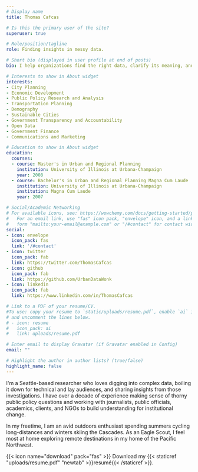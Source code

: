 ```yaml
---
# Display name
title: Thomas Cafcas

# Is this the primary user of the site?
superuser: true

# Role/position/tagline
role: Finding insights in messy data.

# Short bio (displayed in user profile at end of posts)
bio: I help organizations find the right data, clarify its meaning, and shine a light on the stories inside data sets in order to build understanding for change.

# Interests to show in About widget
interests:
- City Planning
- Economic Development
- Public Policy Research and Analysis
- Transportation Planning
- Demography
- Sustainable Cities
- Government Transparency and Accountability
- Open Data
- Government Finance
- Communications and Marketing

# Education to show in About widget
education:
  courses:
  - course: Master's in Urban and Regional Planning
    institution: University of Illinois at Urbana-Champaign
    year: 2008
  - course: Bachelor's in Urban and Regional Planning Magna Cum Laude
    institution: University of Illinois at Urbana-Champaign
    institution: Magna Cum Laude
    year: 2007

# Social/Academic Networking
# For available icons, see: https://wowchemy.com/docs/getting-started/page-builder/#icons
#   For an email link, use "fas" icon pack, "envelope" icon, and a link in the
#   form "mailto:your-email@example.com" or "/#contact" for contact widget.
social:
- icon: envelope
  icon_pack: fas
  link: '/#contact'
- icon: twitter
  icon_pack: fab
  link: https://twitter.com/ThomasCafcas
- icon: github
  icon_pack: fab
  link: https://github.com/UrbanDataWonk
- icon: linkedin
  icon_pack: fab
  link: https://www.linkedin.com/in/ThomasCafcas

# Link to a PDF of your resume/CV.
#To use: copy your resume to `static/uploads/resume.pdf`, enable `ai` icons in #`params.toml`, 
# and uncomment the lines below.
# - icon: resume
#   icon_pack: ai
#   link: uploads/resume.pdf

# Enter email to display Gravatar (if Gravatar enabled in Config)
email: ""

# Highlight the author in author lists? (true/false)
highlight_name: false
---
```


I'm a Seattle-based researcher who loves digging into complex data, boiling it down for technical and lay audiences, and sharing insights from those investigations. I have over a decade of experience making sense of thorny public policy questions and working with journalists, public officials, academics, clients, and NGOs to build understanding for institutional change.

In my freetime, I am an avid outdoors enthusiast spending summers cycling long-distances and winters skiing the Cascades. As an Eagle Scout, I feel most at home exploring remote destinations in my home of the Pacific Northwest.

{{< icon name="download" pack="fas" >}} Download my {{< staticref "uploads/resume.pdf" "newtab" >}}resumé{{< /staticref >}}.
